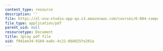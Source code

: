 ```yaml
---
content_type: resource
description: ''
file: https://ol-ocw-studio-app-qa.s3.amazonaws.com/courses/6-004-computation-structures-spring-2017/f941ee3491b9ea8c4c2166b025fe291a_UuUPG_amkWc.pdf
file_type: application/pdf
parent_uid: null
resourcetype: Document
title: 3play pdf file
uid: f941ee34-91b9-ea8c-4c21-66b025fe291a
---
```

